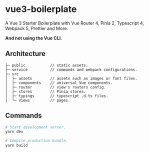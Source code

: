 # vue3-boilerplate

A Vue 3 Starter Boilerplate with Vue Router 4, Pinia 2, Typescript 4, Webpack 5, Prettier and More.

**And not using the Vue CLI.**

## Architecture

```text
├─ public           // static assets.
├─ service          // commands and webpack configurations.
├─ src
│  ├─ assets        // assets such as images or font files.
│  ├─ components    // universal Vue components.
│  ├─ router        // view's routers config.
│  ├─ stores        // Pinia stores.
│  ├─ typings       // typescript .d.ts files.
│  └─ views         // pages.
```

## Commands

```bash
# Start development server.
yarn dev

# Compile production bundle.
yarn build
```
